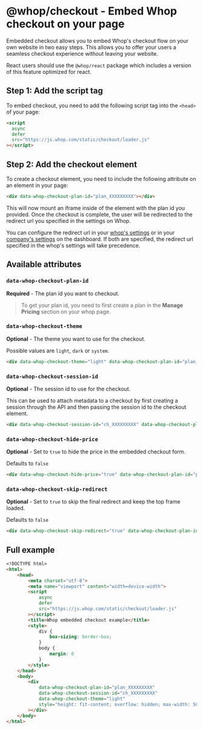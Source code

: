 # @whop/checkout - Embed Whop checkout on your page

Embedded checkout allows you to embed Whop's checkout flow on your own website in two easy steps. This allows you to offer your users a seamless checkout experience without leaving your website.

React users should use the `@whop/react` package which includes a version of this feature optimized for react.

## Step 1: Add the script tag

To embed checkout, you need to add the following script tag into the `<head>` of your page:

```md
<script
  async
  defer
  src="https://js.whop.com/static/checkout/loader.js"
></script>
```

## Step 2: Add the checkout element

To create a checkout element, you need to include the following attribute on an element in your page:

```md
<div data-whop-checkout-plan-id="plan_XXXXXXXXX"></div>
```

This will now mount an iframe inside of the element with the plan id you provided. Once the checkout is complete, the user will be redirected to the redirect url you specified in the settings on Whop.

You can configure the redirect url in your [whop's settings](https://whop.com/dashboard/whops/) or in your [company's settings](https://whop.com/dashboard/settings/checkout/) on the dashboard. If both are specified, the redirect url specified in the whop's settings will take precedence.

## Available attributes

### **`data-whop-checkout-plan-id`**

**Required** - The plan id you want to checkout.

> To get your plan id, you need to first create a plan in the **Manage Pricing** section on your whop page.

### **`data-whop-checkout-theme`**

**Optional** - The theme you want to use for the checkout.

Possible values are `light`, `dark` or `system`.

```md
<div data-whop-checkout-theme="light" data-whop-checkout-plan-id="plan_XXXXXXXXX"></div>
```

### **`data-whop-checkout-session-id`**

**Optional** - The session id to use for the checkout.

This can be used to attach metadata to a checkout by first creating a session through the API and then passing the session id to the checkout element.

```md
<div data-whop-checkout-session-id="ch_XXXXXXXXX" data-whop-checkout-plan-id="plan_XXXXXXXXX"></div>
```

### **`data-whop-checkout-hide-price`**

**Optional** - Set to `true` to hide the price in the embedded checkout form.

Defaults to `false`

```md
<div data-whop-checkout-hide-price="true" data-whop-checkout-plan-id="plan_XXXXXXXXX"></div>
```

### **`data-whop-checkout-skip-redirect`**

**Optional** - Set to `true` to skip the final redirect and keep the top frame loaded.

Defaults to `false`

```md
<div data-whop-checkout-skip-redirect="true" data-whop-checkout-plan-id="plan_XXXXXXXXX"></div>
```


## Full example

```md
<!DOCTYPE html>
<html>
	<head>
		<meta charset="utf-8">
		<meta name="viewport" content="width=device-width">
		<script 
			async 
			defer 
  			src="https://js.whop.com/static/checkout/loader.js"
		></script>
		<title>Whop embedded checkout example</title>
		<style>
			div {
				box-sizing: border-box;
			}
			body {
				margin: 0
			}
		</style>
	</head>
	<body>
		<div
			data-whop-checkout-plan-id="plan_XXXXXXXXX"
			data-whop-checkout-session-id="ch_XXXXXXXXX"
			data-whop-checkout-theme="light"
			style="height: fit-content; overflow: hidden; max-width: 50%;"
		></div>
	</body>
</html>
```
